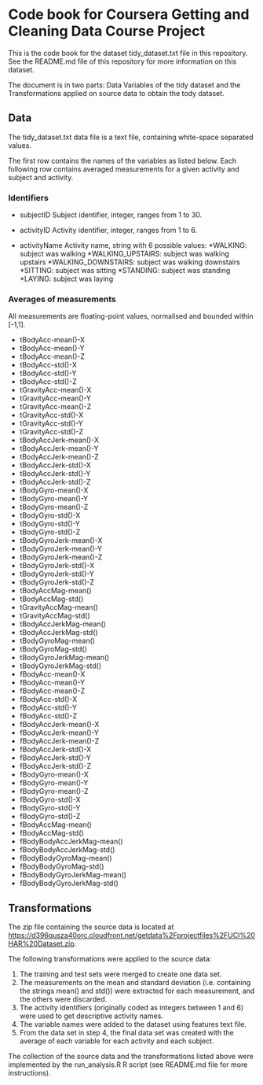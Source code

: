 # Code book for Coursera Getting and Cleaning Data Course Project

This is the code book for the dataset tidy_dataset.txt file in this repository. See the README.md file of this repository for more information on this dataset.

The document is in two parts: Data Variables of the tidy dataset and the Transformations applied on source data to obtain the tody dataset.

## Data

The tidy_dataset.txt data file is a text file, containing white-space separated values.

The first row contains the names of the variables as listed below. Each following row contains averaged measurements for a given activity and subject and activity.

### Identifiers 

* subjectID
Subject identifier, integer, ranges from 1 to 30.

* activityID
Activity identifier, integer, ranges from 1 to 6.

* activityName
Activity name, string with 6 possible values:
  *WALKING: subject was walking
  *WALKING_UPSTAIRS: subject was walking upstairs
  *WALKING_DOWNSTAIRS: subject was walking downstairs
  *SITTING: subject was sitting
  *STANDING: subject was standing
  *LAYING: subject was laying

### Averages of measurements 

All measurements are floating-point values, normalised and bounded within [-1,1].

* tBodyAcc-mean()-X
* tBodyAcc-mean()-Y
* tBodyAcc-mean()-Z
* tBodyAcc-std()-X
* tBodyAcc-std()-Y
* tBodyAcc-std()-Z
* tGravityAcc-mean()-X
* tGravityAcc-mean()-Y
* tGravityAcc-mean()-Z
* tGravityAcc-std()-X
* tGravityAcc-std()-Y
* tGravityAcc-std()-Z
* tBodyAccJerk-mean()-X
* tBodyAccJerk-mean()-Y
* tBodyAccJerk-mean()-Z
* tBodyAccJerk-std()-X
* tBodyAccJerk-std()-Y
* tBodyAccJerk-std()-Z
* tBodyGyro-mean()-X
* tBodyGyro-mean()-Y
* tBodyGyro-mean()-Z
* tBodyGyro-std()-X
* tBodyGyro-std()-Y
* tBodyGyro-std()-Z
* tBodyGyroJerk-mean()-X
* tBodyGyroJerk-mean()-Y
* tBodyGyroJerk-mean()-Z
* tBodyGyroJerk-std()-X
* tBodyGyroJerk-std()-Y
* tBodyGyroJerk-std()-Z
* tBodyAccMag-mean()
* tBodyAccMag-std()
* tGravityAccMag-mean()
* tGravityAccMag-std()
* tBodyAccJerkMag-mean()
* tBodyAccJerkMag-std()
* tBodyGyroMag-mean()
* tBodyGyroMag-std()
* tBodyGyroJerkMag-mean()
* tBodyGyroJerkMag-std()
* fBodyAcc-mean()-X
* fBodyAcc-mean()-Y
* fBodyAcc-mean()-Z
* fBodyAcc-std()-X
* fBodyAcc-std()-Y
* fBodyAcc-std()-Z
* fBodyAccJerk-mean()-X
* fBodyAccJerk-mean()-Y
* fBodyAccJerk-mean()-Z
* fBodyAccJerk-std()-X
* fBodyAccJerk-std()-Y
* fBodyAccJerk-std()-Z
* fBodyGyro-mean()-X
* fBodyGyro-mean()-Y
* fBodyGyro-mean()-Z
* fBodyGyro-std()-X
* fBodyGyro-std()-Y
* fBodyGyro-std()-Z
* fBodyAccMag-mean()
* fBodyAccMag-std()
* fBodyBodyAccJerkMag-mean()
* fBodyBodyAccJerkMag-std()
* fBodyBodyGyroMag-mean()
* fBodyBodyGyroMag-std()
* fBodyBodyGyroJerkMag-mean()
* fBodyBodyGyroJerkMag-std()

## Transformations 

The zip file containing the source data is located at https://d396qusza40orc.cloudfront.net/getdata%2Fprojectfiles%2FUCI%20HAR%20Dataset.zip.

The following transformations were applied to the source data:
1.  The training and test sets were merged to create one data set.
2.  The measurements on the mean and standard deviation (i.e. containing the strings mean() and std()) were extracted for each measurement, and the others were discarded.
3.  The activity identifiers (originally coded as integers between 1 and 6) were used to get descriptive activity names.
4.  The variable names were added to the dataset using features text file.
5.  From the data set in step 4, the final data set was created with the average of each variable for each activity and each subject.

The collection of the source data and the transformations listed above were implemented by the run_analysis.R R script (see README.md file for more instructions).
